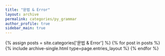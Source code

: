 ```yaml
---
title: "문법 & Error"
layout: archive
permalink: categories/py_grammar
author_profile: true
sidebar_main: true
---
```



{% assign posts = site.categories['문법 & Error'] %}
{% for post in posts %} {% include archive-single.html type=page.entries_layout %} {% endfor %}